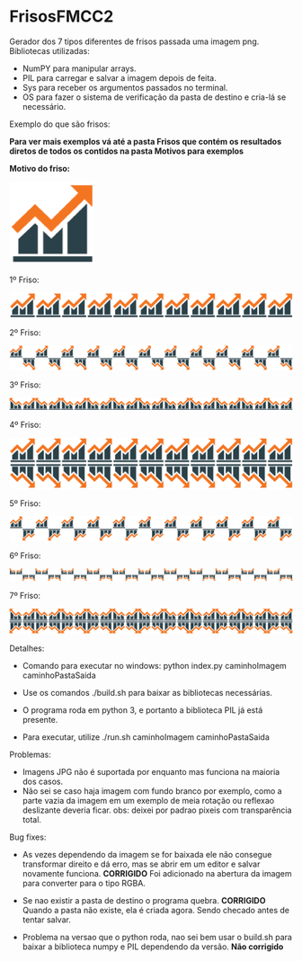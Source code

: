 # FrisosFMCC2

Gerador dos 7 tipos diferentes de frisos passada uma imagem png.
Bibliotecas utilizadas:
- NumPY para manipular arrays.
- PIL para carregar e salvar a imagem depois de feita.
- Sys para receber os argumentos passados no terminal.
- OS para fazer o sistema de verificação da pasta de destino e cria-lá se necessário.

Exemplo do que são frisos:

__Para ver mais exemplos vá até a pasta Frisos que contém os resultados diretos de todos os contidos na pasta Motivos para exemplos__

**Motivo do friso:**

<img src="./Motivos/grafico.png" width="150" height="150">

1º Friso:

<img src="./Frisos/Grafico/friso1.png">


2º Friso:

<img src="./Frisos/Grafico/friso2.png">


3º Friso:

<img src="./Frisos/Grafico/friso3.png">


4º Friso:

<img src="./Frisos/Grafico/friso4.png">


5º Friso:

<img src="./Frisos/Grafico/friso5.png">


6º Friso:

<img src="./Frisos/Grafico/friso6.png">


7º Friso:

<img src="./Frisos/Grafico/friso7.png">

Detalhes:

- Comando para executar no windows: python index.py caminhoImagem caminhoPastaSaida

- Use os comandos ./build.sh para baixar as bibliotecas necessárias.

- O programa roda em python 3, e portanto a biblioteca PIL já está presente.

- Para executar, utilize ./run.sh caminhoImagem caminhoPastaSaida

Problemas:
- Imagens JPG não é suportada por enquanto mas funciona na maioria dos casos.
- Não sei se caso haja imagem com fundo branco por exemplo, como a parte vazia da imagem em um exemplo de meia rotação ou reflexao deslizante deveria ficar. obs: deixei por padrao pixeis com transparência total.


Bug fixes: 

- As vezes dependendo da imagem se for baixada ele não consegue transformar direito e dá erro, mas se abrir em um editor e salvar novamente funciona. 
**CORRIGIDO**
Foi adicionado na abertura da imagem para converter para o tipo RGBA.

- Se nao existir a pasta de destino o programa quebra. 
**CORRIGIDO**
Quando a pasta não existe, ela é criada agora. Sendo checado antes de tentar salvar.

- Problema na versao que o python roda, nao sei bem usar o build.sh para baixar a biblioteca numpy e PIL dependendo da versão.
**Não corrigido**
